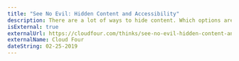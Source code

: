 ```yaml
---
title: "See No Evil: Hidden Content and Accessibility"
description: There are a lot of ways to hide content. Which options are the most accessible?
isExternal: true
externalUrl: https://cloudfour.com/thinks/see-no-evil-hidden-content-and-accessibility/
externalName: Cloud Four
dateString: 02-25-2019
---
```

